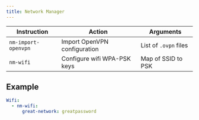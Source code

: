 ```yaml
---
title: Network Manager
---
```


| Instruction         | Action                       | Arguments             |
| ------------------- | ---------------------------- | --------------------- |
| `nm-import-openvpn` | Import OpenVPN configuration | List of `.ovpn` files |
| `nm-wifi`           | Configure wifi WPA-PSK keys  | Map of SSID to PSK    |

## Example

```yaml
Wifi:
  - nm-wifi:
      great-network: greatpassword
```
